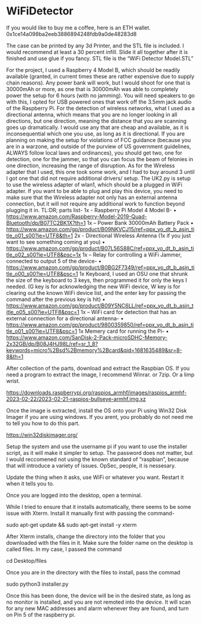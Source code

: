 # WiFiDetector
If you would like to buy me a coffee, here is an ETH wallet. 
0x1ce14a098ba2eeb3886894248fdb9a0de48283d8

The case can be printed by any 3d Printer, and the STL file is included.  I would recommend at least a 30 percent infill.  Slide it all together after it is finished and use glue if you fancy. STL file is the “WiFi Detector Model.STL” 

For the project, I used a Raspberry 4 Model B, which should be readily available (granted, in current times these are rather expensive due to supply chain reasons).  Any power bank will work, but I would shoot for one that is 30000mAh or more, as one that is 30000mAh was able to completely power the setup for 6 hours (with no jamming). You will need speakers to go with this, I opted for USB powered ones that work off the 3.5mm jack audio of the Raspberry Pi.  For the detection of wireless networks, what I used as a directional antenna, which means that you are no longer looking in all directions, but one direction, meaning the distance that you are scanning goes up dramatically.  I would use any that are cheap and available, as it is inconsequential which one you use, as long as it is directional.  If you are planning on making the setup for violations of FCC guidance (because you are in a warzone, and outside of the purview of US government guidelines, ALWAYS follow local laws and ordinances), you should get two, one for detection, one for the jammer, so that you can focus the beam of felonies in one direction, increasing the range of disruption.   As for the Wireless adapter that I used, this one took some work, and I had to buy around 3 until I got one that did not require additional drivers/ setup.  The UK2.py is setup to use the wireless adapter of wlan1, which should be a plugged in WiFi adapter.  If you want to be able to plug and play this device, you need to make sure that the Wireless adapter not only has an external antenna connection, but it will not require any additional work to function beyond plugging it in. 
	TL:DR; parts list-
1x - Raspberry Pi Model 4 Model B-
•	https://www.amazon.com/Raspberry-Model-2019-Quad-Bluetooth/dp/B07TC2BK1X?th=1
1x – Power Bank 30000mAh Battery Pack
•	https://www.amazon.com/gp/product/B09NKVCJ15/ref=ppx_yo_dt_b_asin_title_o01_s00?ie=UTF8&th=1
2x - Directional Wireless Antenna (1x if you just want to see something coming at you)
•	https://www.amazon.com/gp/product/B07L56S88C/ref=ppx_yo_dt_b_asin_title_o02_s00?ie=UTF8&psc=1x
1x – Relay for controlling a WiFi Jammer, connected to output 5 of the device- 
•	https://www.amazon.com/gp/product/B0BG2F7349/ref=ppx_yo_dt_b_asin_title_o00_s00?ie=UTF8&psc=1
1x Keyboard, I used an OSU one that shrunk the size of the keyboard to 3 keys, then programmed it for only the keys I needed.  (G key is for acknowledging the new WiFi device, W key is for clearing out the known WiFi device list, and the enter key for passing the command after the previous key is hit)
•	https://www.amazon.com/gp/product/B09Y5NC6LL/ref=ppx_yo_dt_b_asin_title_o05_s00?ie=UTF8&psc=1
1x – WiFi card for detection that has an external connection for a directional antenna-
•	https://www.amazon.com/gp/product/9800359850/ref=ppx_yo_dt_b_asin_title_o01_s00?ie=UTF8&psc=1
1x Memery card for running the Pi-
•	https://www.amazon.com/SanDisk-2-Pack-microSDHC-Memory-2x32GB/dp/B08J4HJ98L/ref=sr_1_8?keywords=micro%2Bsd%2Bmemory%2Bcard&qid=1681635489&sr=8-8&th=1


After collection of the parts, download and extract the Raspbian OS. If you need a program to extract the image, I recommend Winrar. or 7zip. Or a limp wrist. 

https://downloads.raspberrypi.org/raspios_armhf/images/raspios_armhf-2023-02-22/2023-02-21-raspios-bullseye-armhf.img.xz

Once the image is extracted, install the OS onto your Pi using Win32 Disk Imager if you are using windows. If you arent, you probably do not need me to tell you how to do this part. 

https://win32diskimager.org/

Setup the system and use the username pi if you want to use the installer script, as it will make it simpler to setup.  The password does not matter, but I would reccomened not using the known standard of “raspbian”, because that will introduce a variety of issues.  OpSec, people, it is nessesary. 

Update the thing when it asks, use WiFi or whatever you want. Restart it when it tells you to. 

Once you are logged into the desktop, open a terminal.

While I tried to ensure that it installs automatically, there seems to be some issue with Xterm.  Install it manually first with passing the command-

sudo apt-get update && sudo apt-get install -y xterm

After Xterm installs, change the directory into the folder that you downloaded with the files in it.  Make sure the folder name on the desktop is called files.   In my case, I passed the command

cd Desktop/files

Once you are in the directory with the files to install, pass the commad 

sudo python3 installer.py

Once this has been done, the device will be in the desired state, as long as no monitor is installed, and you are not remoted into the device.  It will scan for any new MAC addresses and alarm whenever they are found, and turn on Pin 5 of the raspberry pi. 

